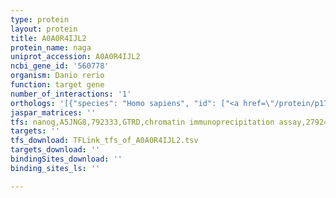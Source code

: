 ```yaml
---
type: protein
layout: protein
title: A0A0R4IJL2
protein_name: naga
uniprot_accession: A0A0R4IJL2
ncbi_gene_id: '560778'
organism: Danio rerio
function: target gene
number_of_interactions: '1'
orthologs: '[{"species": "Homo sapiens", "id": ["<a href=\"/protein/p17050\">P17050</a>"]}, {"species": "Mus musculus", "id": ["<a href=\"/protein/q9qwr8\">Q9QWR8</a>"]}, {"species": "Rattus norvegicus", "id": ["<a href=\"/protein/q66h12\">Q66H12</a>"]}, {"species": "Drosophila melanogaster", "id": ["<a href=\"/protein/q9vl27\">Q9VL27</a>", "<a href=\"/protein/q7k127\">Q7K127</a>"]}, {"species": "Caenorhabditis elegans", "id": ["<a href=\"/protein/q21801\">Q21801</a>"]}]'
jaspar_matrices: ''
tfs: nanog,A5JNG8,792333,GTRD,chromatin immunoprecipitation assay,27924024%5Buid%5D,No
targets: ''
tfs_download: TFLink_tfs_of_A0A0R4IJL2.tsv
targets_download: ''
bindingSites_download: ''
binding_sites_ls: ''

---
```

